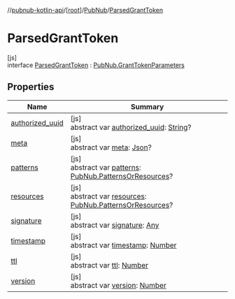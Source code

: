 //[pubnub-kotlin-api](../../../../index.md)/[[root]](../../index.md)/[PubNub](../index.md)/[ParsedGrantToken](index.md)

# ParsedGrantToken

[js]\
interface [ParsedGrantToken](index.md) : [PubNub.GrantTokenParameters](../-grant-token-parameters/index.md)

## Properties

| Name | Summary |
|---|---|
| [authorized_uuid](../-grant-token-parameters/authorized_uuid.md) | [js]<br>abstract var [authorized_uuid](../-grant-token-parameters/authorized_uuid.md): [String](https://kotlinlang.org/api/latest/jvm/stdlib/kotlin-stdlib/kotlin/-string/index.html)? |
| [meta](../-grant-token-parameters/meta.md) | [js]<br>abstract var [meta](../-grant-token-parameters/meta.md): [Json](https://kotlinlang.org/api/latest/jvm/stdlib/kotlin-stdlib/kotlin.js/-json/index.html)? |
| [patterns](../-grant-token-parameters/patterns.md) | [js]<br>abstract var [patterns](../-grant-token-parameters/patterns.md): [PubNub.PatternsOrResources](../-patterns-or-resources/index.md)? |
| [resources](../-grant-token-parameters/resources.md) | [js]<br>abstract var [resources](../-grant-token-parameters/resources.md): [PubNub.PatternsOrResources](../-patterns-or-resources/index.md)? |
| [signature](signature.md) | [js]<br>abstract var [signature](signature.md): [Any](https://kotlinlang.org/api/latest/jvm/stdlib/kotlin-stdlib/kotlin/-any/index.html) |
| [timestamp](timestamp.md) | [js]<br>abstract var [timestamp](timestamp.md): [Number](https://kotlinlang.org/api/latest/jvm/stdlib/kotlin-stdlib/kotlin/-number/index.html) |
| [ttl](../-grant-token-parameters/ttl.md) | [js]<br>abstract var [ttl](../-grant-token-parameters/ttl.md): [Number](https://kotlinlang.org/api/latest/jvm/stdlib/kotlin-stdlib/kotlin/-number/index.html) |
| [version](version.md) | [js]<br>abstract var [version](version.md): [Number](https://kotlinlang.org/api/latest/jvm/stdlib/kotlin-stdlib/kotlin/-number/index.html) |
